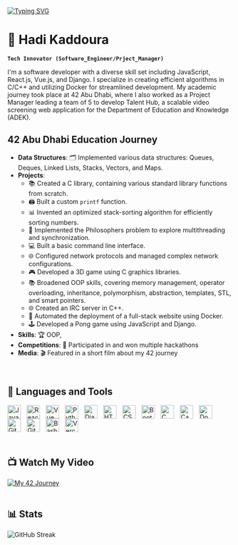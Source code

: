 

[![Typing SVG](https://readme-typing-svg.demolab.com?font=arial&weight=500&size=16&duration=2500&pause=500&color=E07155&width=435&lines=Hello+%F0%9F%99%8B%E2%80%8D%E2%99%82%EF%B8%8F;I'm+Hadi;Software+Engineer...;and+Project+Manager.;If+you+like+my+portfolio%2C;Drop+a+follow+and+leave+a+star.;Have+a+good+day!+%F0%9F%91%8B)](https://git.io/typing-svg)


 # 💁  Hadi Kaddoura

**`Tech Innovator (Software_Engineer/Prject_Manager)`**

I'm a software developer with a diverse skill set including JavaScript, React.js, Vue.js, and Django. I specialize in creating efficient algorithms in C/C++ and utilizing Docker for streamlined development. My academic journey took place at 42 Abu Dhabi, where I also worked as a Project Manager leading a team of 5 to develop Talent Hub, a scalable video screening web application for the Department of Education and Knowledge (ADEK).

## 42 Abu Dhabi Education Journey

- **Data Structures**: 🗂️ Implemented various data structures: Queues, Deques, Linked Lists, Stacks, Vectors, and Maps.
- **Projects**:
  - 📚 Created a C library, containing various standard library functions from scratch.
  - 🖨️ Built a custom `printf` function.
  - 📊 Invented an optimized stack-sorting algorithm for efficiently sorting numbers.
  - 🍝 Implemented the Philosophers problem to explore multithreading and synchronization.
  - 💻 Built a basic command line interface.
  - 🌐 Configured network protocols and managed complex network configurations.
  - 🎮 Developed a 3D game using C graphics libraries.
  - 📚 Broadened OOP skills, covering memory management, operator overloading, inheritance, polymorphism, abstraction, templates, STL, and smart pointers.
  - 🌐 Created an IRC server in C++.
  - 🚀 Automated the deployment of a full-stack website using Docker.
  - 🕹️ Developed a Pong game using JavaScript and Django.
- **Skills**: 🏆 OOP, 
- **Competitions**: 🏅 Participated in and won multiple hackathons
- **Media**: 🎬 Featured in a short film about my 42 journey 

<br>

## 🧰 Languages and Tools

<img align="left" alt="JavaScript" width="30px" style="padding-right:10px;" src="https://cdn.jsdelivr.net/gh/devicons/devicon/icons/javascript/javascript-plain.svg" />

<img align="left" alt="React" width="30px" style="padding-right:10px;" src="https://cdn.jsdelivr.net/gh/devicons/devicon/icons/react/react-original.svg" />

<img align="left" alt="Vue" width="30px" style="padding-right:10px;" src="https://cdn.jsdelivr.net/gh/devicons/devicon@latest/icons/vuejs/vuejs-original.svg" />

<img align="left" alt="Python" width="30px" style="padding-right:10px;" src="https://cdn.jsdelivr.net/gh/devicons/devicon/icons/python/python-plain.svg" />

<img align="left" alt="Django" width="30px" style="padding-right:10px;" src="https://cdn.jsdelivr.net/gh/devicons/devicon@latest/icons/django/django-plain.svg" />

<img align="left" alt="HTML" width="30px" style="padding-right:10px;" src="https://cdn.jsdelivr.net/gh/devicons/devicon/icons/html5/html5-plain.svg" />

<img align="left" alt="CSS" width="30px" style="padding-right:10px;" src="https://cdn.jsdelivr.net/gh/devicons/devicon/icons/css3/css3-plain.svg" />

<img align="left" alt="Bootstrap" width="30px" style="padding-right:10px;" src="https://cdn.jsdelivr.net/gh/devicons/devicon@latest/icons/bootstrap/bootstrap-original.svg" />

<img align="left" alt="C language" width="30px" style="padding-right:10px;" src="https://cdn.jsdelivr.net/gh/devicons/devicon@latest/icons/c/c-original.svg" />

<img align="left" alt="C++" width="30px" style="padding-right:10px;" src="https://cdn.jsdelivr.net/gh/devicons/devicon/icons/cplusplus/cplusplus-line.svg" />

<img align="left" alt="Docker" width="30px" style="padding-right:10px;" src="https://cdn.jsdelivr.net/gh/devicons/devicon@latest/icons/docker/docker-original.svg"/>

<img align="left" alt="GitHub" width="30px" style="padding-right:10px;" src="https://cdn.jsdelivr.net/gh/devicons/devicon/icons/github/github-original.svg" />

<img align="left" alt="Git" width="30px" style="padding-right:10px;" src="https://cdn.jsdelivr.net/gh/devicons/devicon/icons/git/git-original.svg" />

<img align="left" alt="Bash" width="30px" style="padding-right:10px;" src="https://cdn.jsdelivr.net/gh/devicons/devicon/icons/bash/bash-original.svg" />

<img align="left" alt="Vercel" width="30px" style="padding-right:10px;" src="https://cdn.jsdelivr.net/gh/devicons/devicon@latest/icons/vercel/vercel-original.svg" />

<br>


<br>
<br>

<br>
<br>

## 📺 Watch My Video

[![My 42 Journey](https://ytcards.demolab.com/?id=q9rdoCJ2eDc&title=My+42+Abu+Dhabi+Journey&lang=en&timestamp=1694819000&background_color=%230d1117&title_color=%23ffffff&stats_color=%23dedede&max_title_lines=1&width=250&border_radius=5&duration=108 "My 42 Journey")](https://www.youtube.com/watch?v=q9rdoCJ2eDc)
<br>
<br>

## 📊 Stats
![GitHub Streak](https://streak-stats.demolab.com?user=hadi14250&theme=gruvbox&border_radius=4.5)

<br>
